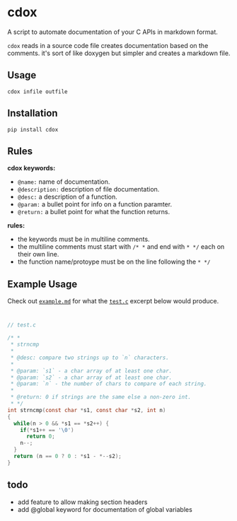 # cdox

A script to automate documentation of your C APIs in markdown format.  

`cdox` reads in a source code file creates documentation based on the comments. it's sort of like doxygen but simpler and creates a markdown file.  

## Usage
```
cdox infile outfile
```

## Installation
```
pip install cdox
```

## Rules 

**cdox keywords:**
- `@name:` name of documentation.
- `@description:` description of file documentation.
- `@desc:` a description of a function.
- `@param:` a bullet point for info on a function paramter.
- `@return:` a bullet point for what the function returns.

**rules:**
- the keywords must be in multiline comments. 
- the multiline comments must start with `/* *` and end with `* */` each on their own line.
- the function name/protoype must be on the line following the `* */`


## Example Usage
Check out [`example.md`](https://github.com/breakthatbass/cdox/blob/main/example.md) for what the [`test.c`](https://github.com/breakthatbass/cdox/blob/main/tests/test.c) excerpt below would produce.
#
```C
// test.c

/* *
 * strncmp
 * 
 * @desc: compare two strings up to `n` characters.
 * 
 * @param: `s1` - a char array of at least one char.
 * @param: `s2` - a char array of at least one char.
 * @param: `n` - the number of chars to compare of each string.
 * 
 * @return: 0 if strings are the same else a non-zero int.
 * */
int strncmp(const char *s1, const char *s2, int n)
{
  while(n > 0 && *s1 == *s2++) {
    if(*s1++ == '\0')
      return 0;
    n--;
  }
  return (n == 0 ? 0 : *s1 - *--s2);
}
```

## todo
- add feature to allow making section headers
- add @global keyword for documentation of global variables
